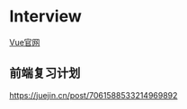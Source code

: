 # Interview
[Vue官网](https://v3.cn.vuejs.org/guide/installation.html#%E5%8F%91%E5%B8%83%E7%89%88%E6%9C%AC%E8%AF%B4%E6%98%8E)
## 前端复习计划
https://juejin.cn/post/7061588533214969892
